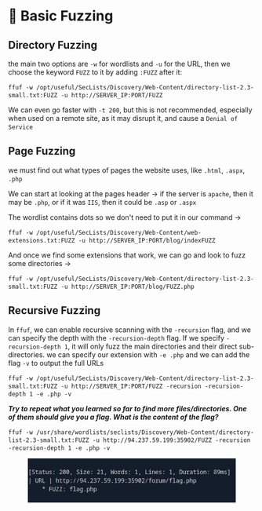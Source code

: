 # 💎 Basic Fuzzing

## Directory Fuzzing

the main two options are `-w` for wordlists and `-u` for the URL, then we choose the keyword `FUZZ` to it by adding `:FUZZ` after it:

```shell-session
ffuf -w /opt/useful/SecLists/Discovery/Web-Content/directory-list-2.3-small.txt:FUZZ -u http://SERVER_IP:PORT/FUZZ
```

We can even go faster with `-t 200`, but this is not recommended, especially when used on a remote site, as it may disrupt it, and cause a `Denial of Service`

## Page Fuzzing

we must find out what types of pages the website uses, like `.html`, `.aspx`, `.php`

We can start at looking at the pages header -> if the server is `apache`, then it may be `.php`, or if it was `IIS`, then it could be `.asp` or `.aspx`

The wordlist contains dots so we don't need to put it in our command ->

```shell-session
ffuf -w /opt/useful/SecLists/Discovery/Web-Content/web-extensions.txt:FUZZ -u http://SERVER_IP:PORT/blog/indexFUZZ
```

And once we find some extensions that work, we can go and look to fuzz some directories ->

```shell-session
ffuf -w /opt/useful/SecLists/Discovery/Web-Content/directory-list-2.3-small.txt:FUZZ -u http://SERVER_IP:PORT/blog/FUZZ.php
```

## Recursive Fuzzing

In `ffuf`, we can enable recursive scanning with the `-recursion` flag, and we can specify the depth with the `-recursion-depth` flag. If we specify `-recursion-depth 1`, it will only fuzz the main directories and their direct sub-directories. we can specify our extension with `-e .php` and we can add the flag `-v` to output the full URLs

```shell-session
ffuf -w /opt/useful/SecLists/Discovery/Web-Content/directory-list-2.3-small.txt:FUZZ -u http://SERVER_IP:PORT/FUZZ -recursion -recursion-depth 1 -e .php -v
```

_**Try to repeat what you learned so far to find more files/directories. One of them should give you a flag. What is the content of the flag?**_

```
ffuf -w /usr/share/wordlists/seclists/Discovery/Web-Content/directory-list-2.3-small.txt:FUZZ -u http://94.237.59.199:35902/FUZZ -recursion -recursion-depth 1 -e .php -v
```

<figure><img src="../../../.gitbook/assets/image (2) (1) (1) (1) (1) (1) (1) (1) (1) (1).png" alt=""><figcaption></figcaption></figure>
